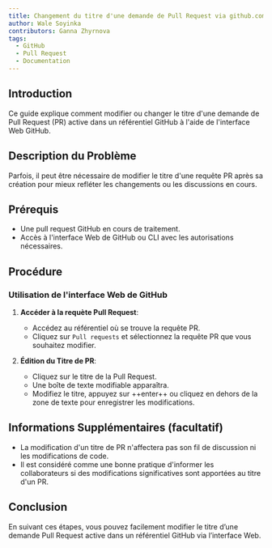 ```yaml
---
title: Changement du titre d'une demande de Pull Request via github.com
author: Wale Soyinka
contributors: Ganna Zhyrnova
tags:
  - GitHub
  - Pull Request
  - Documentation
---
```


## Introduction

Ce guide explique comment modifier ou changer le titre d'une demande de Pull Request (PR) active dans un référentiel GitHub à l'aide de l'interface Web GitHub.

## Description du Problème

Parfois, il peut être nécessaire de modifier le titre d'une requête PR après sa création pour mieux refléter les changements ou les discussions en cours.

## Prérequis

- Une pull request GitHub en cours de traitement.
- Accès à l'interface Web de GitHub ou CLI avec les autorisations nécessaires.

## Procédure

### Utilisation de l'interface Web de GitHub

1. **Accéder à la requète Pull Request**:
   - Accédez au référentiel où se trouve la requête PR.
   - Cliquez sur `Pull requests` et sélectionnez la requête PR que vous souhaitez modifier.

2. **Édition du Titre de PR**:
   - Cliquez sur le titre de la Pull Request.
   - Une boîte de texte modifiable apparaîtra.
   - Modifiez le titre, appuyez sur ++enter++ ou cliquez en dehors de la zone de texte pour enregistrer les modifications.

## Informations Supplémentaires (facultatif)

- La modification d'un titre de PR n'affectera pas son fil de discussion ni les modifications de code.
- Il est considéré comme une bonne pratique d'informer les collaborateurs si des modifications significatives sont apportées au titre d'un PR.

## Conclusion

En suivant ces étapes, vous pouvez facilement modifier le titre d’une demande Pull Request active dans un référentiel GitHub via l’interface Web.
